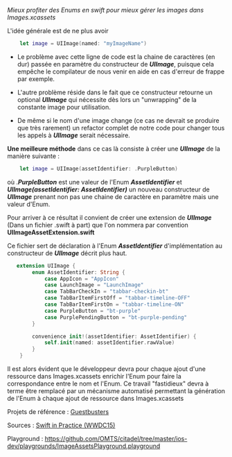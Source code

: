 *Mieux profiter des Enums en swift pour mieux gérer les images dans Images.xcassets*

L'idée générale est de ne plus avoir

```swift
    let image = UIImage(named: "myImageName")
```
 - Le problème avec cette ligne de code est la chaine de caractères (en dur) passée en paramètre du constructeur de ***UIImage***, puisque cela empêche le compilateur de nous venir en aide en cas d'erreur de frappe par exemple.

 - L'autre problème réside dans le fait que ce constructeur retourne un optional ***UIImage*** qui nécessite dès lors un "unwrapping" de la constante image pour utilisation.

 - De même si le nom d'une image change (ce cas ne devrait se produire que très rarement) un refactor complet de notre code pour changer tous les appels à ***UIImage*** serait nécessaire.

**Une meilleure méthode** dans ce cas là consiste à créer une ***UIImage*** de la manière suivante :

```swift
    let image = UIImage(assetIdentifier: .PurpleButton)
```

où .***PurpleButton*** est une valeur de l'Enum ***AssetIdentifier*** et ***UIImage(assetIdentifier: AssetIdentifier)*** un nouveau constructeur de ***UIImage*** prenant non pas une chaine de caractère en paramètre mais une valeur d'Enum.

Pour arriver à ce résultat il convient de créer une extension de ***UIImage*** (Dans un fichier .swift à part) que l'on nommera par convention **UIImageAssetExtension.swift**

Ce fichier sert de déclaration à l'Enum ***AssetIdentifier*** d'implémentation au constructeur de ***UIImage*** décrit plus haut.

```swift 
   extension UIImage {
        enum AssetIdentifier: String {
            case AppIcon = "AppIcon"
            case LaunchImage = "LaunchImage"
            case TabBarCheckIn = "tabbar-checkin-bt"
            case TabBarItemFirstOff = "tabbar-timeline-OFF"
            case TabBarItemFirstOn = "tabbar-timeline-ON"
            case PurpleButton = "bt-purple"
            case PurplePendingButton = "bt-purple-pending"
        }

        convenience init!(assetIdentifier: AssetIdentifier) {
            self.init(named: assetIdentifier.rawValue)
        }
    }
```
Il est alors évident que le développeur devra pour chaque ajout d'une
ressource dans Images.xcassets enrichir l'Enum pour faire la correspondance entre le nom et l'Enum. Ce travail "fastidieux" devra à terme être remplacé par un mécanisme automatisé permettant la génération de l'Enum à chaque ajout de ressource dans Images.xcassets

Projets de référence :  [Guestbusters](https://github.com/OMTS/GuestbustersiOSApp)

Sources : [Swift in Practice (WWDC15)](https://developer.apple.com/videos/wwdc/2015/?id=411)

Playground : https://github.com/OMTS/citadel/tree/master/ios-dev/playgrounds/ImageAssetsPlayground.playground